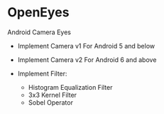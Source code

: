 # OpenEyes
Android Camera Eyes

- Implement Camera v1 For Android 5 and below
- Implement Camera v2 For Android 6 and above

- Implement Filter:
  - Histogram Equalization Filter
  - 3x3 Kernel Filter
  - Sobel Operator

